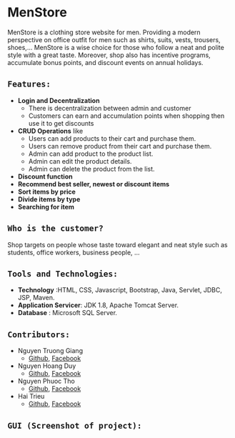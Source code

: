 # MenStore
MenStore is a clothing store website for men. Providing a modern perspective on office outfit for men such as shirts, suits, vests, trousers, shoes,... MenStore is a wise choice for those who follow a neat and polite style with a great taste. Moreover, shop also has incentive programs, accumulate bonus points, and discount events on annual holidays.

## `Features:`
* **Login and Decentralization**
    * There is decentralization between admin and customer
    * Customers can earn and accumulation points when shopping then use it to get discounts
* **CRUD Operations** like
    * Users can add products to their cart and purchase them.
    * Users can remove product from their cart and purchase them.
    * Admin can add product to the product list.
    * Admin can edit the product details.
    * Admin can delete the product from the list.
 * **Discount function**
 * **Recommend best seller, newest or discount items**
 * **Sort items by price**
 * **Divide items by type**
 * **Searching for item**
  
## `Who is the customer?`
Shop targets on people whose taste toward elegant and neat style such as students, office workers, business people, ...

## `Tools and Technologies:`
* **Technology** :HTML, CSS, Javascript, Bootstrap, Java, Servlet, JDBC, JSP, Maven.
* **Application Servicer**: JDK 1.8, Apache Tomcat Server.
* **Database** : Microsoft SQL Server.

## `Contributors:`
* Nguyen Truong Giang </br>
  -   [Github](https://github.com/GiangNTSE150747), [Facebook](https://www.facebook.com/TrGiang.ne/)
* Nguyen Hoang Duy
  -   [Github](https://github.com/GiangNTSE150747), [Facebook](https://www.facebook.com/TrGiang.ne/)
* Nguyen Phuoc Tho
  -   [Github](https://github.com/NPTho), [Facebook](https://www.facebook.com/IvorEos/)
* Hai Trieu 
  -   [Github](https://github.com/GiangNTSE150747), [Facebook](https://www.facebook.com/TrGiang.ne/)
 ## `GUI (Screenshot of project):`

